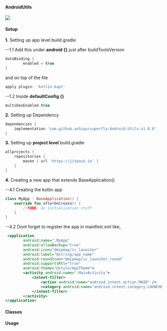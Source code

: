 #### AndroidUtils

[![](https://jitpack.io/v/ashiqursuperfly/Android-Utils.svg)](https://jitpack.io/#ashiqursuperfly/Android-Utils)

#### Setup

**1.** Setting up app level build.gradle

--1.1 Add this under **android {}** just after buildToolsVersion
```groovy
dataBinding {
        enabled = true
}
```
and on top of the file
```groovy
apply plugin: 'kotlin-kapt'
```

--1.2 Inside **defaultConfig {}**
```groovy
multiDexEnabled true
```

**2.** Setting up Dependency
```groovy
dependencies {
    implementation 'com.github.ashiqursuperfly:Android-Utils:v1.0.0'
}
```

**3.** Setting up **project level** build.gradle
```groovy
allprojects {
    repositories {
        maven { url 'https://jitpack.io' }
    }
}
```


**4.** Creating a new app that extends BaseApplication()

--4.1 Creating the kotlin app
```kotlin
class MyApp : BaseApplication() {
    override fun afterOnCreate() {
        //TODO: do initialization stuff
    }
}
```

--4.2 Dont forget to register the app in manifest.xml like,
```xml
 <application
        android:name=".MyApp" 
        android:allowBackup="true"
        android:icon="@mipmap/ic_launcher"
        android:label="@string/app_name"
        android:roundIcon="@mipmap/ic_launcher_round"
        android:supportsRtl="true"
        android:theme="@style/AppTheme">
        <activity android:name=".MainActivity">
            <intent-filter>
                <action android:name="android.intent.action.MAIN" />
                <category android:name="android.intent.category.LAUNCHER" />
            </intent-filter>
        </activity>
</application>
```


#### Classes

#### Usage

